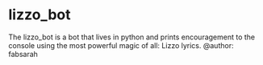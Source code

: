 # lizzo_bot
The lizzo_bot is a bot that lives in python and prints encouragement 
to the console using the most powerful magic of all: Lizzo lyrics.
@author: fabsarah
